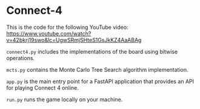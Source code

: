 # Connect-4

This is the code for the following YouTube video: https://www.youtube.com/watch?v=42bkrj19swo&lc=UgwSRmjSHteS1GsJkKZ4AaABAg

`connect4.py` includes the implementations of the board using bitwise operations.

`mcts.py` contains the Monte Carlo Tree Search algorithm implementation.

`app.py` is the main entry point for a FastAPI application that provides an API for playing Connect 4 online.

`run.py` runs the game locally on your machine.
